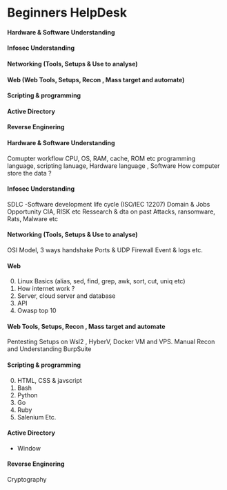 # Beginners HelpDesk

#### Hardware & Software Understanding
#### Infosec Understanding
#### Networking (Tools, Setups & Use to analyse)
#### Web (Web Tools, Setups, Recon , Mass target and automate)
#### Scripting & programming
#### Active Directory
#### Reverse Enginering


#### Hardware & Software Understanding
Comupter workflow
CPU, OS, RAM, cache, ROM etc
programming language, scripting lanuage, Hardware language , Software
How computer store the data ?

#### Infosec Understanding
SDLC -Software development life cycle (ISO/IEC 12207) 
Domain & Jobs Opportunity
CIA, RISK etc
Ressearch & dta on past Attacks, ransomware, Rats, Malware etc

#### Networking (Tools, Setups & Use to analyse)
OSI Model, 
3 ways handshake
Ports & UDP
Firewall
Event & logs
etc.

#### Web
0. Linux Basics (alias, sed, find, grep, awk, sort, cut, uniq etc)
2. How internet work ?
3. Server, cloud server and database
4. API
5. Owasp top 10

#### Web Tools, Setups, Recon , Mass target and automate
Pentesting Setups on  Wsl2 , HyberV, Docker VM and VPS.
Manual Recon and Understanding BurpSuite


#### Scripting & programming
0. HTML, CSS & javscript
2. Bash
3. Python
4. Go
5. Ruby 
6. Salenium Etc.

#### Active Directory
- Window 

#### Reverse Enginering
Cryptography


